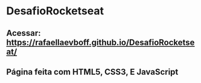 # DesafioRocketseat

## Acessar: https://rafaellaevboff.github.io/DesafioRocketseat/

## Página feita com HTML5, CSS3, E JavaScript
